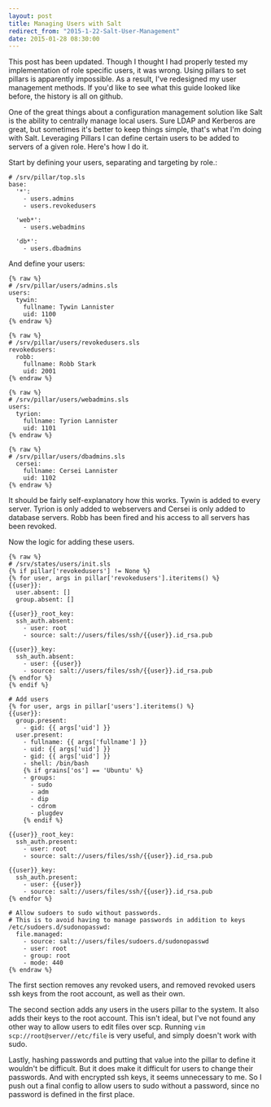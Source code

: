 ```yaml
---
layout: post
title: Managing Users with Salt
redirect_from: "2015-1-22-Salt-User-Management"
date: 2015-01-28 08:30:00
---
```


This post has been updated. Though I thought I had properly tested my implementation of role specific users, it was wrong. Using pillars to set pillars is apparently impossible. As a result, I've redesigned my user management methods. If you'd like to see what this guide looked like before, the history is all on github.

One of the great things about a configuration management solution like Salt is the ability to centrally manage local users. Sure LDAP and Kerberos are great, but sometimes it's better to keep things simple, that's what I'm doing with Salt. Leveraging Pillars I can define certain users to be added to servers of a given role. Here's how I do it.

Start by defining your users, separating and targeting by role.:

```sls 
# /srv/pillar/top.sls
base:
  '*':
    - users.admins
    - users.revokedusers

  'web*':
    - users.webadmins

  'db*':
    - users.dbadmins
```

And define your users:

```sls
{% raw %}
# /srv/pillar/users/admins.sls
users:
  tywin:
    fullname: Tywin Lannister
    uid: 1100
{% endraw %}
```

```sls
{% raw %}
# /srv/pillar/users/revokedusers.sls
revokedusers:
  robb:
    fullname: Robb Stark
    uid: 2001
{% endraw %}
```

```sls
{% raw %}
# /srv/pillar/users/webadmins.sls
users:
  tyrion:
    fullname: Tyrion Lannister
    uid: 1101
{% endraw %}
```

```sls
{% raw %}
# /srv/pillar/users/dbadmins.sls
  cersei:
    fullname: Cersei Lannister
    uid: 1102
{% endraw %}
```

It should be fairly self-explanatory how this works. Tywin is added to every server. Tyrion is only added to webservers and Cersei is only added to database servers. Robb has been fired and his access to all servers has been revoked.

Now the logic for adding these users.

```sls
{% raw %}
# /srv/states/users/init.sls
{% if pillar['revokedusers'] != None %}
{% for user, args in pillar['revokedusers'].iteritems() %}
{{user}}:
  user.absent: []
  group.absent: []

{{user}}_root_key:
  ssh_auth.absent:
    - user: root
    - source: salt://users/files/ssh/{{user}}.id_rsa.pub

{{user}}_key:
  ssh_auth.absent:
    - user: {{user}}
    - source: salt://users/files/ssh/{{user}}.id_rsa.pub
{% endfor %}
{% endif %}

# Add users
{% for user, args in pillar['users'].iteritems() %}
{{user}}:
  group.present:
    - gid: {{ args['uid'] }}
  user.present:
    - fullname: {{ args['fullname'] }}
    - uid: {{ args['uid'] }}
    - gid: {{ args['uid'] }}
    - shell: /bin/bash
    {% if grains['os'] == 'Ubuntu' %}
    - groups:
      - sudo
      - adm
      - dip
      - cdrom
      - plugdev
    {% endif %}

{{user}}_root_key:
  ssh_auth.present:
    - user: root
    - source: salt://users/files/ssh/{{user}}.id_rsa.pub

{{user}}_key:
  ssh_auth.present:
    - user: {{user}}
    - source: salt://users/files/ssh/{{user}}.id_rsa.pub
{% endfor %}

# Allow sudoers to sudo without passwords.
# This is to avoid having to manage passwords in addition to keys
/etc/sudoers.d/sudonopasswd:
  file.managed:
    - source: salt://users/files/sudoers.d/sudonopasswd
    - user: root
    - group: root
    - mode: 440
{% endraw %}
```

The first section removes any revoked users, and removed revoked users ssh keys from the root account, as well as their own.

The second section adds any users in the users pillar to the system. It also adds their keys to the root account. This isn't ideal, but I've not found any other way to allow users to edit files over scp. Running `vim scp://root@server//etc/file` is very useful, and simply doesn't work with sudo.

Lastly, hashing passwords and putting that value into the pillar to define it wouldn't be difficult. But it does make it difficult for users to change their passwords. And with encrypted ssh keys, it seems unnecessary to me. So I push out a final config to allow users to sudo without a password, since no password is defined in the first place.
